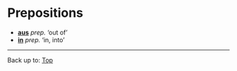 # Prepositions

- **[aus](aus.md)** *prep.* ‘out of’
- **[in](in.md)** *prep.* ‘in, into’

----

Back up to: [Top](../index.md)
